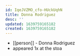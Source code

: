 ```yaml
---
id: IqeJVZMO_cfo-HUckUqhN
title: Donna Rodriguez
desc: ''
updated: 1639759165182
created: 1639759165182
---
```



- [[person]] - Donna Rodriguez
- appeared 1x at the stoa
